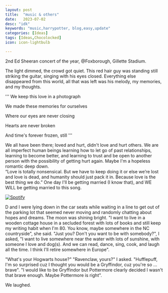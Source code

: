 ```yaml
---
layout: post
title:  "music & others"
date:   2023-07-02
desc: "idk"
keywords: "music,harrypotter, blog,easy,update"
categories: [Ideas]
tags: [Ideas,Chocolocked]
icon: icon-lightbulb

---
```


2nd Ed Sheeran concert of the year, @Foxborough, Gillette Stadium.

The light dimmed, the crowd got quiet. This red hair guy was standing still striking the guitar, singing with his eyes closed. 
Everything else disappeared from this world, all that was left was his melody, my memories, and my thoughts. 

'''
We keep this love in a photograph

We made these memories for ourselves

Where our eyes are never closing

Hearts are never broken

And time's forever frozen, still
'''

We all have been there; loved and hurt, didn't love and hurt others. We are all imperfect human beings learning how to let go of past relationships,
learning to become better, and learning to trust and be open to another person with the possibility of getting hurt again. Maybe I'm a hopeless romantic deep down.  
“Love is totally nonsensical. But we have to keep doing it or else we’re lost and love is dead, and humanity should just pack it in. 
Because love is the best thing we do.”
One day I'll be getting married (I know that), and WE WILL be getting married to this song. 


[![Spotify](https://music-olive-nine.vercel.app/api?spin=true)](https://open.spotify.com/track/1HNkqx9Ahdgi1Ixy2xkKkL)

D and I were lying down in the car seats while waiting in a line to get out of the parking lot that seemed never moving and randomly chatting about
hopes and dreams. The moon was shining bright.
"I want to live in a wooden cottage house in a secluded forest with lots of books and still keep my writing habit when I'm 80. You know, maybe somewhere
in the NC countryside", she said. 
"Just you? Don't you want to be with somebody?", I asked, "I want to live somewhere near the water with lots of sunshine, with someone I love
and dog(s). And we can read, dance, sing, cook, and laugh all the time. I think I'll retire somewhere in Europe".

"What's your Hogwarts house?"
"Ravenclaw, yours?" I asked.
"Hufflepuff, I'm so surprised cuz I thought you would be a Gryffindor, cuz you're so ... brave". 
"I would like to be Gryffindor but Pottermore clearly decided I wasn't that brave enough. Maybe Pottermore is right".

We laughed. 






